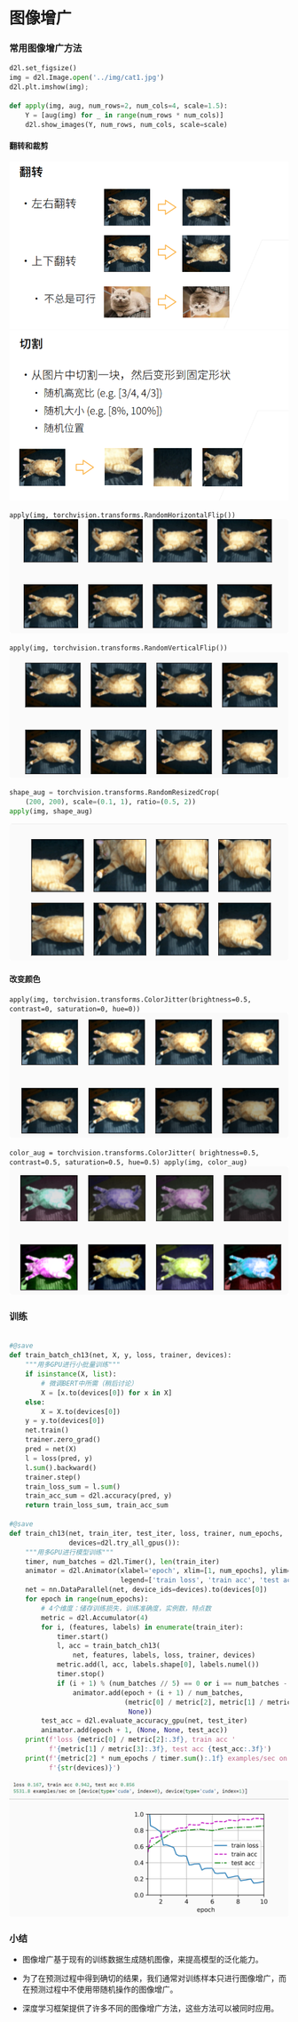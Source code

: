 # 图像增广

### 常用图像增广方法
```python
d2l.set_figsize()
img = d2l.Image.open('../img/cat1.jpg')
d2l.plt.imshow(img);

def apply(img, aug, num_rows=2, num_cols=4, scale=1.5):
    Y = [aug(img) for _ in range(num_rows * num_cols)]
    d2l.show_images(Y, num_rows, num_cols, scale=scale)

```
#### 翻转和裁剪
![](.图像增广_images/877af99f.png)
![](.图像增广_images/fac97622.png)

`apply(img, torchvision.transforms.RandomHorizontalFlip())`
![](.图像增广_images/fe940f88.png)

`apply(img, torchvision.transforms.RandomVerticalFlip())`
![](.图像增广_images/4a0a43b1.png)

```python
shape_aug = torchvision.transforms.RandomResizedCrop(
    (200, 200), scale=(0.1, 1), ratio=(0.5, 2))
apply(img, shape_aug)
```
![](.图像增广_images/be8500e2.png)

#### 改变颜色
`apply(img, torchvision.transforms.ColorJitter(brightness=0.5, contrast=0, saturation=0, hue=0))`
![](.图像增广_images/fa91fe61.png)


`color_aug = torchvision.transforms.ColorJitter(
    brightness=0.5, contrast=0.5, saturation=0.5, hue=0.5)
apply(img, color_aug)`
![](.图像增广_images/db370b5a.png)


### 训练

```python

#@save
def train_batch_ch13(net, X, y, loss, trainer, devices):
    """用多GPU进行小批量训练"""
    if isinstance(X, list):
        # 微调BERT中所需（稍后讨论）
        X = [x.to(devices[0]) for x in X]
    else:
        X = X.to(devices[0])
    y = y.to(devices[0])
    net.train()
    trainer.zero_grad()
    pred = net(X)
    l = loss(pred, y)
    l.sum().backward()
    trainer.step()
    train_loss_sum = l.sum()
    train_acc_sum = d2l.accuracy(pred, y)
    return train_loss_sum, train_acc_sum

#@save
def train_ch13(net, train_iter, test_iter, loss, trainer, num_epochs,
               devices=d2l.try_all_gpus()):
    """用多GPU进行模型训练"""
    timer, num_batches = d2l.Timer(), len(train_iter)
    animator = d2l.Animator(xlabel='epoch', xlim=[1, num_epochs], ylim=[0, 1],
                            legend=['train loss', 'train acc', 'test acc'])
    net = nn.DataParallel(net, device_ids=devices).to(devices[0])
    for epoch in range(num_epochs):
        # 4个维度：储存训练损失，训练准确度，实例数，特点数
        metric = d2l.Accumulator(4)
        for i, (features, labels) in enumerate(train_iter):
            timer.start()
            l, acc = train_batch_ch13(
                net, features, labels, loss, trainer, devices)
            metric.add(l, acc, labels.shape[0], labels.numel())
            timer.stop()
            if (i + 1) % (num_batches // 5) == 0 or i == num_batches - 1:
                animator.add(epoch + (i + 1) / num_batches,
                             (metric[0] / metric[2], metric[1] / metric[3],
                              None))
        test_acc = d2l.evaluate_accuracy_gpu(net, test_iter)
        animator.add(epoch + 1, (None, None, test_acc))
    print(f'loss {metric[0] / metric[2]:.3f}, train acc '
          f'{metric[1] / metric[3]:.3f}, test acc {test_acc:.3f}')
    print(f'{metric[2] * num_epochs / timer.sum():.1f} examples/sec on '
          f'{str(devices)}')
   ```
![](.图像增广_images/4e24d705.png)

### 小结
* 图像增广基于现有的训练数据生成随机图像，来提高模型的泛化能力。

* 为了在预测过程中得到确切的结果，我们通常对训练样本只进行图像增广，而在预测过程中不使用带随机操作的图像增广。

* 深度学习框架提供了许多不同的图像增广方法，这些方法可以被同时应用。